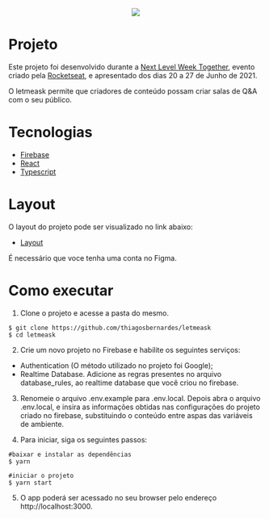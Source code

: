 <p align="center">
  <img src="https://user-images.githubusercontent.com/58690641/123464073-bca16e80-d5c2-11eb-9822-494c7c1f6d8f.png">
</p>

  
# Projeto
Este projeto foi desenvolvido durante a [Next Level Week Together](https://nextlevelweek.com/inscricao/6), evento criado pela [Rocketseat](https://rocketseat.com.br/), e apresentado dos dias 20 a 27 de Junho de 2021.

O letmeask permite que criadores de conteúdo possam criar salas de Q&A com o seu público.

# Tecnologias

* [Firebase](https://firebase.google.com/)
* [React](https://reactjs.org/)
* [Typescript](https://www.typescriptlang.org/)

# Layout

O layout do projeto pode ser visualizado no link abaixo:

* [Layout](https://www.figma.com/file/u0BQK8rCf2KgzcukdRRCWh/Letmeask/duplicate?node-id=0%3A1)

É necessário que voce tenha uma conta no Figma.

# Como executar

1) Clone o projeto e acesse a pasta do mesmo.
```
$ git clone https://github.com/thiagosbernardes/letmeask
$ cd letmeask
```
2) Crie um novo projeto no Firebase e habilite os seguintes serviços:
* Authentication (O método utilizado no projeto foi Google);
* Realtime Database. Adicione as regras presentes no arquivo database_rules, ao realtime database que você criou no firebase.

3) Renomeie o arquivo .env.example para .env.local. Depois abra o arquivo .env.local, e insira as informações obtidas nas configurações do projeto criado no firebase,  substituindo o conteúdo entre aspas das variáveis de ambiente.

4) Para iniciar, siga os seguintes passos:
```
#baixar e instalar as dependências
$ yarn

#iniciar o projeto
$ yarn start
```
5) O app poderá ser acessado no seu browser pelo endereço http://localhost:3000.
